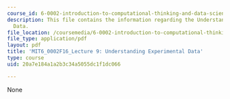 ```yaml
---
course_id: 6-0002-introduction-to-computational-thinking-and-data-science-fall-2016
description: This file contains the information regarding the Understanding Experimental
  Data.
file_location: /coursemedia/6-0002-introduction-to-computational-thinking-and-data-science-fall-2016/20a7e184a1a2b3c34a5055dc1f1dc066_MIT6_0002F16_lec9.pdf
file_type: application/pdf
layout: pdf
title: 'MIT6_0002F16_Lecture 9: Understanding Experimental Data'
type: course
uid: 20a7e184a1a2b3c34a5055dc1f1dc066

---
```

None